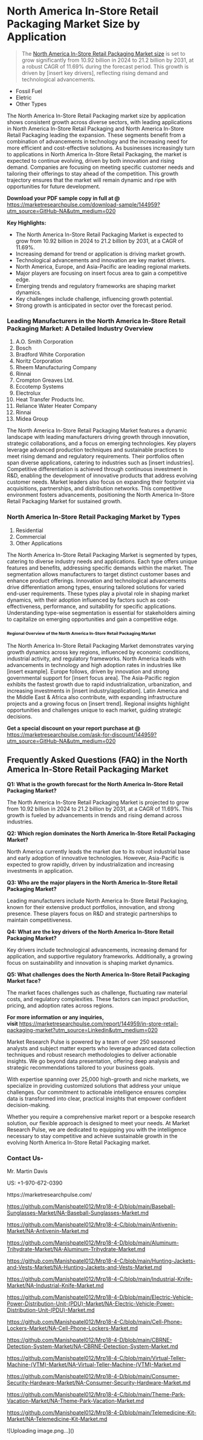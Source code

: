 <h1>North America In-Store Retail Packaging Market&nbsp;Size by Application</h1><blockquote><p>The <a href="https://marketresearchpulse.com/download-sample/144959?utm_source=GitHub-NA&amp;utm_medium=020">North America In-Store Retail Packaging Market size</a> is set to grow significantly from 10.92 billion in 2024 to 21.2 billion by 2031, at a robust CAGR of 11.69% during the forecast period. This growth is driven by [insert key drivers], reflecting rising demand and technological advancements.</p></blockquote><ul><li>Fossil Fuel<li> Eletric<li> Other Types</li></ul><p>The North America In-Store Retail Packaging market size by application shows consistent growth across diverse sectors, with leading applications in North America In-Store Retail Packaging and North America In-Store Retail Packaging leading the expansion. These segments benefit from a combination of advancements in technology and the increasing need for more efficient and cost-effective solutions. As businesses increasingly turn to applications in North America In-Store Retail Packaging, the market is expected to continue evolving, driven by both innovation and rising demand. Companies are focusing on meeting specific customer needs and tailoring their offerings to stay ahead of the competition. This growth trajectory ensures that the market will remain dynamic and ripe with opportunities for future development.</p><p><strong>Download your PDF sample copy in full at @ </strong><a href="https://marketresearchpulse.com/download-sample/144959?utm_source=GitHub-NA&amp;utm_medium=020">https://marketresearchpulse.com/download-sample/144959?utm_source=GitHub-NA&amp;utm_medium=020</a></p><p><strong>Key Highlights: </strong></p><ul><li>The North America In-Store Retail Packaging Market is expected to grow from 10.92 billion in 2024 to 21.2 billion by 2031, at a CAGR of 11.69%.</li><li>Increasing demand for trend or application is driving market growth.</li><li>Technological advancements and innovation are key market drivers.</li><li>North America, Europe, and Asia-Pacific are leading regional markets.</li><li>Major players are focusing on insert focus area to gain a competitive edge.</li><li>Emerging trends and regulatory frameworks are shaping market dynamics.</li><li>Key challenges include challenge, influencing growth potential.</li><li>Strong growth is anticipated in sector over the forecast period.</li></ul><h3>Leading Manufacturers in the North America In-Store Retail Packaging Market: A Detailed Industry Overview</h3><ol><li>A.O. Smith Corporation</li><li>Bosch</li><li>Bradford White Corporation</li><li>Noritz Corporation</li><li>Rheem Manufacturing Company</li><li>Rinnai</li><li>Crompton Greaves Ltd.</li><li>Eccotemp Systems</li><li>Electrolux</li><li>Heat Transfer Products Inc.</li><li>Reliance Water Heater Company</li><li>Rinnai</li><li>Midea Group</li></ol><div class="flex max-w-full flex-col flex-grow"><div class="min-h-8 text-message flex w-full flex-col items-end gap-2 whitespace-normal break-words [.text-message+&amp;]:mt-5" dir="auto" data-message-author-role="assistant" data-message-id="fd8432e4-4910-450d-b182-61b7bfb0a01f" data-message-model-slug="gpt-4o"><div class="flex w-full flex-col gap-1 empty:hidden first:pt-[3px]"><div class="markdown prose w-full break-words dark:prose-invert light"><p>The North America In-Store Retail Packaging Market features a dynamic landscape with leading manufacturers driving growth through innovation, strategic collaborations, and a focus on emerging technologies. Key players leverage advanced production techniques and sustainable practices to meet rising demand and regulatory requirements. Their portfolios often span diverse applications, catering to industries such as [insert industries]. Competitive differentiation is achieved through continuous investment in R&amp;D, enabling the development of innovative products that address evolving customer needs. Market leaders also focus on expanding their footprint via acquisitions, partnerships, and distribution networks. This competitive environment fosters advancements, positioning the North America In-Store Retail Packaging Market for sustained growth.</p></div></div></div></div><h3>North America In-Store Retail Packaging Market by Types</h3><ol><li>Residential<li> Commercial<li> Other Applications</li></ol><div class="flex max-w-full flex-col flex-grow"><div class="min-h-8 text-message flex w-full flex-col items-end gap-2 whitespace-normal break-words [.text-message+&amp;]:mt-5" dir="auto" data-message-author-role="assistant" data-message-id="084470be-0bb7-4664-bddf-5156b4f41249" data-message-model-slug="gpt-4o-mini"><div class="flex w-full flex-col gap-1 empty:hidden first:pt-[3px]"><div class="markdown prose w-full break-words dark:prose-invert light"><p>The North America In-Store Retail Packaging Market is segmented by types, catering to diverse industry needs and applications. Each type offers unique features and benefits, addressing specific demands within the market. The segmentation allows manufacturers to target distinct customer bases and enhance product offerings. Innovation and technological advancements drive differentiation among types, ensuring tailored solutions for varied end-user requirements. These types play a pivotal role in shaping market dynamics, with their adoption influenced by factors such as cost-effectiveness, performance, and suitability for specific applications. Understanding type-wise segmentation is essential for stakeholders aiming to capitalize on emerging opportunities and gain a competitive edge.</p></div></div></div></div><h3><span style="font-size: 11px;">Regional Overview of the North America In-Store Retail Packaging Market</span></h3><div class="flex max-w-full flex-col flex-grow"><div class="min-h-8 text-message flex w-full flex-col items-end gap-2 whitespace-normal break-words [.text-message+&amp;]:mt-5" dir="auto" data-message-author-role="assistant" data-message-id="e9038762-ce64-4e30-91c9-9bd413514231" data-message-model-slug="gpt-4o-mini"><div class="flex w-full flex-col gap-1 empty:hidden first:pt-[3px]"><div class="markdown prose w-full break-words dark:prose-invert light"><p>The North America In-Store Retail Packaging Market demonstrates varying growth dynamics across key regions, influenced by economic conditions, industrial activity, and regulatory frameworks. North America leads with advancements in technology and high adoption rates in industries like [insert example]. Europe follows, driven by innovation and strong governmental support for [insert focus area]. The Asia-Pacific region exhibits the fastest growth due to rapid industrialization, urbanization, and increasing investments in [insert industry/application]. Latin America and the Middle East &amp; Africa also contribute, with expanding infrastructure projects and a growing focus on [insert trend]. Regional insights highlight opportunities and challenges unique to each market, guiding strategic decisions.</p></div></div></div></div><p><strong>Get a special discount on your report purchase at @ </strong><a href="https://marketresearchpulse.com/ask-for-discount/144959?utm_source=GitHub-NA&amp;utm_medium=020">https://marketresearchpulse.com/ask-for-discount/144959?utm_source=GitHub-NA&amp;utm_medium=020</a></p><h2>Frequently Asked Questions (FAQ) in the North America In-Store Retail Packaging Market</h2><p><strong>Q1: What is the growth forecast for the North America In-Store Retail Packaging Market?</strong></p><p>The North America In-Store Retail Packaging Market is projected to grow from 10.92 billion in 2024 to 21.2 billion by 2031, at a CAGR of 11.69%. This growth is fueled by advancements in trends and rising demand across industries.</p><p><strong>Q2: Which region dominates the North America In-Store Retail Packaging Market?</strong></p><p>North America currently leads the market due to its robust industrial base and early adoption of innovative technologies. However, Asia-Pacific is expected to grow rapidly, driven by industrialization and increasing investments in application.</p><p><strong>Q3: Who are the major players in the North America In-Store Retail Packaging Market?</strong></p><p>Leading manufacturers include North America In-Store Retail Packaging, known for their extensive product portfolios, innovation, and strong presence. These players focus on R&amp;D and strategic partnerships to maintain competitiveness.</p><p><strong>Q4: What are the key drivers of the North America In-Store Retail Packaging Market?</strong></p><p>Key drivers include technological advancements, increasing demand for application, and supportive regulatory frameworks. Additionally, a growing focus on sustainability and innovation is shaping market dynamics.</p><p><strong>Q5: What challenges does the North America In-Store Retail Packaging Market face?</strong></p><p>The market faces challenges such as challenge, fluctuating raw material costs, and regulatory complexities. These factors can impact production, pricing, and adoption rates across regions.</p><p><strong>For more information or any inquiries, visit&nbsp;</strong><a href="https://marketresearchpulse.com/report/144959/in-store-retail-packaging-market?utm_source=Linkedin&utm_medium=020">https://marketresearchpulse.com/report/144959/in-store-retail-packaging-market?utm_source=Linkedin&utm_medium=020</a></p><p>Market Research Pulse is powered by a team of over 250 seasoned analysts and subject matter experts who leverage advanced data collection techniques and robust research methodologies to deliver actionable insights. We go beyond data presentation, offering deep analysis and strategic recommendations tailored to your business goals.</p><p>With expertise spanning over 25,000 high-growth and niche markets, we specialize in providing customized solutions that address your unique challenges. Our commitment to actionable intelligence ensures complex data is transformed into clear, practical insights that empower confident decision-making.</p><p>Whether you require a comprehensive market report or a bespoke research solution, our flexible approach is designed to meet your needs. At Market Research Pulse, we are dedicated to equipping you with the intelligence necessary to stay competitive and achieve sustainable growth in the evolving North America In-Store Retail Packaging market.</p><h3><strong>Contact Us-</strong></h3><p>Mr. Martin Davis</p><p>US: +1-970-672-0390</p><p>https://marketresearchpulse.com/</p><p><a href="https://github.com/Manishpatel012/Mrp18-4-D/blob/main/Baseball-Sunglasses-Market/NA-Baseball-Sunglasses-Market.md">https://github.com/Manishpatel012/Mrp18-4-D/blob/main/Baseball-Sunglasses-Market/NA-Baseball-Sunglasses-Market.md</a></p><p><a href="https://github.com/Manishpatel012/Mrp18-4-C/blob/main/Antivenin-Market/NA-Antivenin-Market.md">https://github.com/Manishpatel012/Mrp18-4-C/blob/main/Antivenin-Market/NA-Antivenin-Market.md</a></p><p><a href="https://github.com/Manishpatel012/Mrp18-4-D/blob/main/Aluminum-Trihydrate-Market/NA-Aluminum-Trihydrate-Market.md">https://github.com/Manishpatel012/Mrp18-4-D/blob/main/Aluminum-Trihydrate-Market/NA-Aluminum-Trihydrate-Market.md</a></p><p><a href="https://github.com/Manishpatel012/Mrp18-4-C/blob/main/Hunting-Jackets-and-Vests-Market/NA-Hunting-Jackets-and-Vests-Market.md">https://github.com/Manishpatel012/Mrp18-4-C/blob/main/Hunting-Jackets-and-Vests-Market/NA-Hunting-Jackets-and-Vests-Market.md</a></p><p><a href="https://github.com/Manishpatel012/Mrp18-4-C/blob/main/Industrial-Knife-Market/NA-Industrial-Knife-Market.md">https://github.com/Manishpatel012/Mrp18-4-C/blob/main/Industrial-Knife-Market/NA-Industrial-Knife-Market.md</a></p><p><a href="https://github.com/Manishpatel012/Mrp18-4-D/blob/main/Electric-Vehicle-Power-Distribution-Unit-(PDU)-Market/NA-Electric-Vehicle-Power-Distribution-Unit-(PDU)-Market.md">https://github.com/Manishpatel012/Mrp18-4-D/blob/main/Electric-Vehicle-Power-Distribution-Unit-(PDU)-Market/NA-Electric-Vehicle-Power-Distribution-Unit-(PDU)-Market.md</a></p><p><a href="https://github.com/Manishpatel012/Mrp18-4-C/blob/main/Cell-Phone-Lockers-Market/NA-Cell-Phone-Lockers-Market.md">https://github.com/Manishpatel012/Mrp18-4-C/blob/main/Cell-Phone-Lockers-Market/NA-Cell-Phone-Lockers-Market.md</a></p><p><a href="https://github.com/Manishpatel012/Mrp18-4-D/blob/main/CBRNE-Detection-System-Market/NA-CBRNE-Detection-System-Market.md">https://github.com/Manishpatel012/Mrp18-4-D/blob/main/CBRNE-Detection-System-Market/NA-CBRNE-Detection-System-Market.md</a></p><p><a href="https://github.com/Manishpatel012/Mrp18-4-C/blob/main/Virtual-Teller-Machine-(VTM)-Market/NA-Virtual-Teller-Machine-(VTM)-Market.md">https://github.com/Manishpatel012/Mrp18-4-C/blob/main/Virtual-Teller-Machine-(VTM)-Market/NA-Virtual-Teller-Machine-(VTM)-Market.md</a></p><p><a href="https://github.com/Manishpatel012/Mrp18-4-D/blob/main/Consumer-Security-Hardware-Market/NA-Consumer-Security-Hardware-Market.md">https://github.com/Manishpatel012/Mrp18-4-D/blob/main/Consumer-Security-Hardware-Market/NA-Consumer-Security-Hardware-Market.md</a></p><p><a href="https://github.com/Manishpatel012/Mrp18-4-C/blob/main/Theme-Park-Vacation-Market/NA-Theme-Park-Vacation-Market.md">https://github.com/Manishpatel012/Mrp18-4-C/blob/main/Theme-Park-Vacation-Market/NA-Theme-Park-Vacation-Market.md</a></p><p><a href="https://github.com/Manishpatel012/Mrp18-4-D/blob/main/Telemedicine-Kit-Market/NA-Telemedicine-Kit-Market.md">https://github.com/Manishpatel012/Mrp18-4-D/blob/main/Telemedicine-Kit-Market/NA-Telemedicine-Kit-Market.md</a></p>
![Uploading image.png…]()

